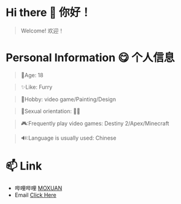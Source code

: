 # Hi there 👋 你好！
> Welcome!
> 欢迎！

# Personal Information 😋 个人信息

> 🙂Age: 18

> ✨Like: Furry

> 🎈Hobby: video game/Painting/Design

> 🌈Sexual orientation: 🏳️‍🌈

> 🎮:Frequently play video games: Destiny 2/Apex/Minecraft

> 🔊:Language is usually used: Chinese
# 📫 Link
- 哔哩哔哩 [MOXUAN](https://space.bilibili.com/445659425)
- Email [Click Here](mailto:allentaylor737@gmail.com)
